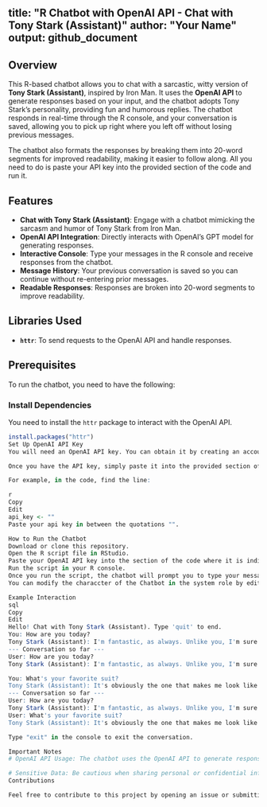 title: "R Chatbot with OpenAI API - Chat with Tony Stark (Assistant)"
author: "Your Name"
output: github_document
---

## Overview

This R-based chatbot allows you to chat with a sarcastic, witty version of **Tony Stark (Assistant)**, inspired by Iron Man. It uses the **OpenAI API** to generate responses based on your input, and the chatbot adopts Tony Stark’s personality, providing fun and humorous replies. The chatbot responds in real-time through the R console, and your conversation is saved, allowing you to pick up right where you left off without losing previous messages.

The chatbot also formats the responses by breaking them into 20-word segments for improved readability, making it easier to follow along. All you need to do is paste your API key into the provided section of the code and run it.

## Features

- **Chat with Tony Stark (Assistant)**: Engage with a chatbot mimicking the sarcasm and humor of Tony Stark from Iron Man.
- **OpenAI API Integration**: Directly interacts with OpenAI’s GPT model for generating responses.
- **Interactive Console**: Type your messages in the R console and receive responses from the chatbot.
- **Message History**: Your previous conversation is saved so you can continue without re-entering prior messages.
- **Readable Responses**: Responses are broken into 20-word segments to improve readability.

## Libraries Used

- **`httr`**: To send requests to the OpenAI API and handle responses.

## Prerequisites

To run the chatbot, you need to have the following:

### Install Dependencies

You need to install the `httr` package to interact with the OpenAI API.

```r
install.packages("httr")
Set Up OpenAI API Key
You will need an OpenAI API key. You can obtain it by creating an account on the OpenAI platform.

Once you have the API key, simply paste it into the provided section of the R code where it says paste your api key here.

For example, in the code, find the line:

r
Copy
Edit
api_key <- ""
Paste your api key in between the quotations "". 

How to Run the Chatbot
Download or clone this repository.
Open the R script file in RStudio.
Paste your OpenAI API key into the section of the code where it is indicated.
Run the script in your R console.
Once you run the script, the chatbot will prompt you to type your message in the R console. You can then type your message, and Tony Stark (Assistant) will respond in real-time. The conversation will be saved, and you can continue chatting without needing to recall previous messages.
You can modify the characcter of the Chatbot in the system role by editing the content description.

Example Interaction
sql
Copy
Edit
Hello! Chat with Tony Stark (Assistant). Type 'quit' to end.
You: How are you today?
Tony Stark (Assistant): I'm fantastic, as always. Unlike you, I'm sure. 
--- Conversation so far ---
User: How are you today? 
Tony Stark (Assistant): I'm fantastic, as always. Unlike you, I'm sure. 

You: What's your favorite suit?
Tony Stark (Assistant): It's obviously the one that makes me look like a genius... so, all of them. 
--- Conversation so far ---
User: How are you today? 
Tony Stark (Assistant): I'm fantastic, as always. Unlike you, I'm sure. 
User: What's your favorite suit? 
Tony Stark (Assistant): It's obviously the one that makes me look like a genius... so, all of them.

Type "exit" in the console to exit the conversation.

Important Notes
# OpenAI API Usage: The chatbot uses the OpenAI API to generate responses. By interacting with the chatbot, you are submitting data to OpenAI’s servers. Please be mindful of any sensitive or private information you share.

# Sensitive Data: Be cautious when sharing personal or confidential information, as the conversation is processed by OpenAI’s public servers.
Contributions

Feel free to contribute to this project by opening an issue or submitting a pull request. Suggestions for more characters or improvements are welcome!
